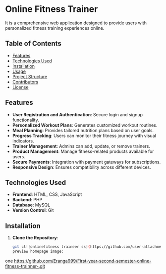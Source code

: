 



# Online Fitness Trainer

It is a comprehensive web application designed to provide users with personalized fitness training experiences online.

## Table of Contents

- [Features](#features)
- [Technologies Used](#technologies-used)
- [Installation](#installation)
- [Usage](#usage)
- [Project Structure](#project-structure)
- [Contributors](#contributors)
- [License](#license)

## Features

- **User Registration and Authentication**: Secure login and signup functionality.
- **Personalized Workout Plans**: Generates customized workout routines.
- **Meal Planning**: Provides tailored nutrition plans based on user goals.
- **Progress Tracking**: Users can monitor their fitness journey with visual indicators.
- **Trainer Management**: Admins can add, update, or remove trainers.
- **Product Management**: Manage fitness-related products available for users.
- **Secure Payments**: Integration with payment gateways for subscriptions.
- **Responsive Design**: Ensures compatibility across different devices.

## Technologies Used

- **Frontend**: HTML, CSS, JavaScript  
- **Backend**: PHP  
- **Database**: MySQL  
- **Version Control**: Git  

## Installation

1. **Clone the Repository**:
   ```bash
   git cl![onlinefitness traineer ss](https://github.com/user-attachments/assets/3f793ed0-8f42-409c-b10f-a98adabee116)
   preview homepage image:
one https://github.com/Eranga999/First-year-second-semester-online-fitness-trainner-.git



   
